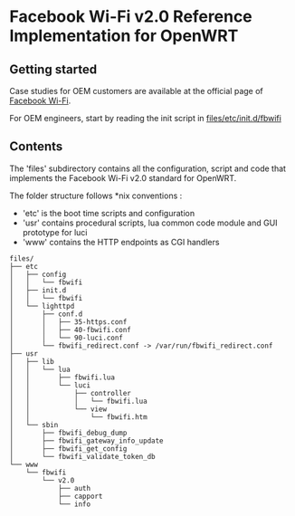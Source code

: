 # Facebook Wi-Fi v2.0 Reference Implementation for OpenWRT 

## Getting started

Case studies for OEM customers are available at the official page of [Facebook Wi-Fi](https://www.facebook.com/facebook-wifi).

For OEM engineers, start by reading the init script in [files/etc/init.d/fbwifi](https://github.com/facebookincubator/fbc_owrt_feed/blob/master/fbwifi/files/etc/init.d/fbwifi)

## Contents

The 'files' subdirectory contains all the configuration, script and code 
that implements the Facebook Wi-Fi v2.0 standard for OpenWRT.

The folder structure follows *nix conventions :
- 'etc' is the boot time scripts and configuration
- 'usr' contains procedural scripts, lua common code module and GUI prototype for luci
- 'www' contains the HTTP endpoints as CGI handlers 

```
files/
├── etc
│   ├── config
│   │   └── fbwifi
│   ├── init.d
│   │   └── fbwifi
│   └── lighttpd
│       ├── conf.d
│       │   ├── 35-https.conf
│       │   ├── 40-fbwifi.conf
│       │   └── 90-luci.conf
│       └── fbwifi_redirect.conf -> /var/run/fbwifi_redirect.conf
├── usr
│   ├── lib
│   │   └── lua
│   │       ├── fbwifi.lua
│   │       └── luci
│   │           ├── controller
│   │           │   └── fbwifi.lua
│   │           └── view
│   │               └── fbwifi.htm
│   └── sbin
│       ├── fbwifi_debug_dump
│       ├── fbwifi_gateway_info_update
│       ├── fbwifi_get_config
│       └── fbwifi_validate_token_db
└── www
    └── fbwifi
        └── v2.0
            ├── auth
            ├── capport
            └── info
```
